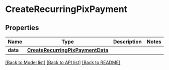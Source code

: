 # CreateRecurringPixPayment

## Properties
Name | Type | Description | Notes
------------ | ------------- | ------------- | -------------
**data** | [**CreateRecurringPixPaymentData**](CreateRecurringPixPaymentData.md) |  | 

[[Back to Model list]](../README.md#documentation-for-models) [[Back to API list]](../README.md#documentation-for-api-endpoints) [[Back to README]](../README.md)

